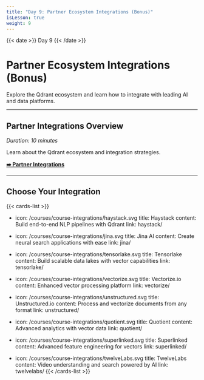 ```yaml
---
title: "Day 9: Partner Ecosystem Integrations (Bonus)"
isLesson: true
weight: 9
---
```


{{< date >}} Day 9 {{< /date >}}

# Partner Ecosystem Integrations (Bonus)

Explore the Qdrant ecosystem and learn how to integrate with leading AI and data platforms.

---

## Partner Integrations Overview
*Duration: 10 minutes*

Learn about the Qdrant ecosystem and integration strategies.

[**➡️ Partner Integrations**](partner-integrations/)

---

## Choose Your Integration

{{< cards-list >}}
- icon: /courses/course-integrations/haystack.svg
  title: Haystack
  content: Build end-to-end NLP pipelines with Qdrant
  link: haystack/

- icon: /courses/course-integrations/jina.svg
  title: Jina AI
  content: Create neural search applications with ease
  link: jina/

- icon: /courses/course-integrations/tensorlake.svg
  title: Tensorlake
  content: Build scalable data lakes with vector capabilities
  link: tensorlake/

- icon: /courses/course-integrations/vectorize.svg
  title: Vectorize.io
  content: Enhanced vector processing platform
  link: vectorize/

- icon: /courses/course-integrations/unstructured.svg
  title: Unstructured.io
  content: Process and vectorize documents from any format
  link: unstructured/

- icon: /courses/course-integrations/quotient.svg
  title: Quotient
  content: Advanced analytics with vector data
  link: quotient/

- icon: /courses/course-integrations/superlinked.svg
  title: Superlinked
  content: Advanced feature engineering for vectors
  link: superlinked/

- icon: /courses/course-integrations/twelveLabs.svg
  title: TwelveLabs
  content: Video understanding and search powered by AI
  link: twelvelabs/
{{< /cards-list >}}
